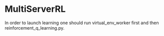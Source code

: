 # MultiServerRL

In order to launch learning one should run virtual_env_worker first and then reinforcement_q_learning.py.